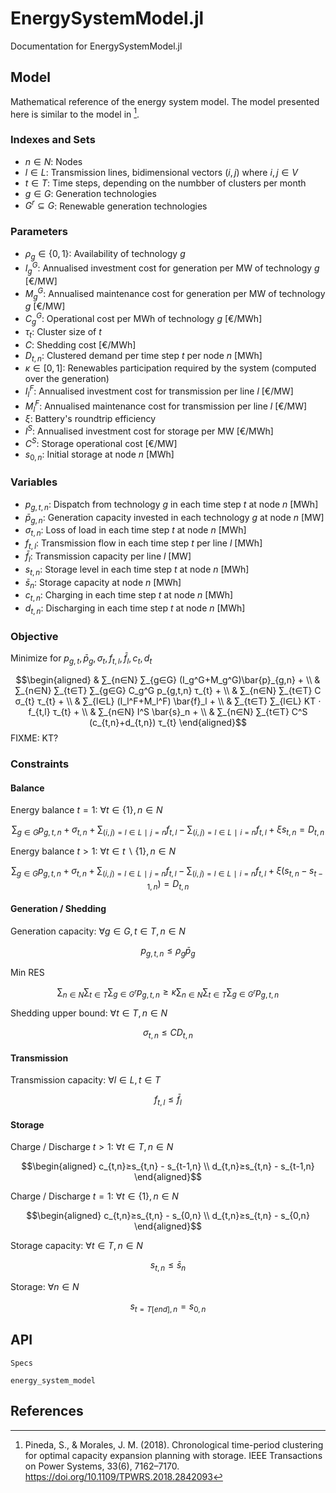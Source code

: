 # EnergySystemModel.jl
Documentation for EnergySystemModel.jl


## Model
Mathematical reference of the energy system model. The model presented here is similar to the model in [^1].

### Indexes and Sets
*  $n∈N$: Nodes
*  $l∈L$: Transmission lines, bidimensional vectors $(i,j)$ where $i,j∈V$
*  $t∈T$: Time steps, depending on the numbber of clusters per month
*  $g∈G$: Generation technologies
*  $G^r⊆G$: Renewable generation technologies

### Parameters
*  $ρ_g∈\{0,1\}$: Availability of technology $g$
*  $I_g^G$: Annualised investment cost for generation per MW of technology $g$ [€/MW]
*  $M_g^G$: Annualised maintenance cost for generation per MW of technology $g$ [€/MW]
*  $C_g^G$: Operational cost per MWh of technology $g$ [€/MWh]
*  $τ_{t}$: Cluster size of $t$
*  $C$: Shedding cost [€/MWh]
*  $D_{t,n}$: Clustered demand per time step $t$ per node $n$ [MWh]
*  $κ∈[0,1]$: Renewables participation required by the system (computed over the generation)
*  $I_l^F$: Annualised investment cost for transmission per line $l$ [€/MW]
*  $M_l^F$: Annualised maintenance cost for transmission per line $l$ [€/MW]
*  $ξ$: Battery's roundtrip efficiency
*  $I^S$: Annualised investment cost for storage per MW [€/MWh]
*  $C^S$: Storage operational cost [€/MW]
*  $s_{0,n}$: Initial storage at node $n$ [MWh]

### Variables
*  $p_{g,t,n}$: Dispatch from technology $g$ in each time step $t$ at node $n$ [MWh]
*  $\bar{p}_{g,n}$: Generation capacity invested in each technology $g$ at node $n$ [MW]
*  $σ_{t,n}$: Loss of load in each time step $t$ at node $n$ [MWh]
*  $f_{t,l}$: Transmission flow in each time step $t$ per line $l$ [MWh]
*  $\bar{f}_l$: Transmission capacity per line $l$ [MW]
*  $s_{t,n}$: Storage level in each time step $t$ at node $n$ [MWh]
*  $\bar{s}_{n}$: Storage capacity at node $n$ [MWh]
*  $c_{t,n}$: Charging in each time step $t$ at node $n$ [MWh]
*  $d_{t,n}$: Discharging in each time step $t$ at node $n$ [MWh]

### Objective
Minimize for $p_{g,t}, \bar{p}_g, σ_{t}, f_{t,l}, \bar{f}_l, c_{t}, d_{t}$

$$\begin{aligned}
& ∑_{n∈N} ∑_{g∈G} (I_g^G+M_g^G)\bar{p}_{g,n} + \\
& ∑_{n∈N} ∑_{t∈T} ∑_{g∈G} C_g^G p_{g,t,n} τ_{t} + \\
& ∑_{n∈N} ∑_{t∈T} C σ_{t} τ_{t} + \\
& ∑_{l∈L} (I_l^F+M_l^F) \bar{f}_l + \\
& ∑_{t∈T} ∑_{l∈L} KT ⋅ f_{t,l} τ_{t} + \\
& ∑_{n∈N} I^S \bar{s}_n + \\
& ∑_{n∈N} ∑_{t∈T} C^S (c_{t,n}+d_{t,n}) τ_{t}
\end{aligned}$$
FIXME: KT?

### Constraints
#### Balance
Energy balance $t=1$: $∀t∈\{1\}, n∈N$

$$∑_{g∈G} p_{g,t,n} + σ_{t,n} + ∑_{(i,j)=l∈L∣j=n} f_{t,l} - ∑_{(i,j)=l∈L∣i=n} f_{t,l} + ξ s_{t,n} = D_{t,n}$$

Energy balance $t>1$: $∀t∈t∖\{1\}, n∈N$

$$∑_{g∈G} p_{g,t,n} + σ_{t,n} + ∑_{(i,j)=l∈L∣j=n} f_{t,l} - ∑_{(i,j)=l∈L∣i=n} f_{t,l} + ξ (s_{t,n}-s_{t-1,n}) = D_{t,n}$$

#### Generation / Shedding
Generation capacity: $∀g∈G, t∈T, n∈N$

$$p_{g,t,n} ≤ ρ_g \bar{p}_g$$

Min RES

$$∑_{n∈N} ∑_{t∈T} ∑_{g∈G^r} p_{g,t,n} ≥ κ ∑_{n∈N} ∑_{t∈T} ∑_{g∈G^r} p_{g,t,n}$$

Shedding upper bound: $∀t∈T, n∈N$

$$σ_{t,n} ≤ C D_{t,n}$$

#### Transmission
Transmission capacity: $∀l∈L, t∈T$

$$f_{t,l} ≤ \bar{f}_l$$

#### Storage
Charge / Discharge $t>1$: $∀t∈T, n∈N$

$$\begin{aligned}
c_{t,n}≥s_{t,n} - s_{t-1,n} \\
d_{t,n}≥s_{t,n} - s_{t-1,n}
\end{aligned}$$

Charge / Discharge $t=1$: $∀t∈\{1\}, n∈N$

$$\begin{aligned}
c_{t,n}≥s_{t,n} - s_{0,n} \\
d_{t,n}≥s_{t,n} - s_{0,n}
\end{aligned}$$

Storage capacity: $∀t∈T, n∈N$

$$s_{t,n}≤\bar{s}_n$$

Storage: $∀n∈N$

$$s_{t=T[end], n} = s_{0, n}$$


## API
```@docs
Specs
```

```@docs
energy_system_model
```

## References

[^1]: Pineda, S., & Morales, J. M. (2018). Chronological time-period clustering for optimal capacity expansion planning with storage. IEEE Transactions on Power Systems, 33(6), 7162–7170. https://doi.org/10.1109/TPWRS.2018.2842093
